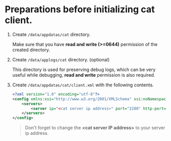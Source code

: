 # Preparations before initializing cat client.

1. Create `/data/appdatas/cat` directory.

    Make sure that you have **read and write (>=0644)** permission of the created directory.

2. Create `/data/applogs/cat` directory. (optional)

    This directory is used for preserving debug logs, which can be very useful while debugging, **read and write** permission is also required.

3. Create `/data/appdatas/cat/client.xml` with the following contents.

    ```xml
    <?xml version="1.0" encoding="utf-8"?>
    <config xmlns:xsi="http://www.w3.org/2001/XMLSchema" xsi:noNamespaceSchemaLocation="config.xsd">
        <servers>
            <server ip="<cat server ip address>" port="2280" http-port="8080" />
        </servers>
    </config>
    ```

    > Don't forget to change the **\<cat server IP address\>** to your server ip address.
